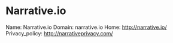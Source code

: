 
# Narrative.io

Name: Narrative.io
Domain: narrative.io
Home: http://narrative.io/
Privacy_policy: http://narrativeprivacy.com/
